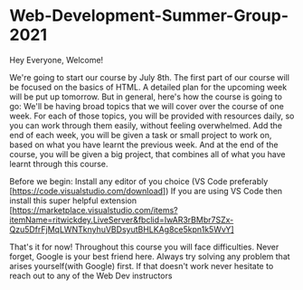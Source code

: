 # Web-Development-Summer-Group-2021

Hey Everyone,
Welcome!

We're going to start our course by July 8th. The first part of our course will be focused on the basics of HTML. A detailed plan for the upcoming week will be put up tomorrow. But in general, here's how the course is going to go: We'll be having broad topics that we will cover over the course of one week. For each of those topics, you will be provided with resources daily, so you can work through them easily, without feeling overwhelmed. Add the end of each week, you will be given a task or small project to work on, based on what you have learnt the previous week. And at the end of the course, you will be given a big project, that combines all of what you have learnt through this course.

Before we begin:
Install any editor of you choice (VS Code preferably [https://code.visualstudio.com/download])
If you are using VS Code then install this super helpful extension [https://marketplace.visualstudio.com/items?itemName=ritwickdey.LiveServer&fbclid=IwAR3rBMbr7SZx-Qzu5DfrFjMqLWNTknyhuVBDsyutBHLKAg8ce5kpn1k5WvY]

That's it for now!
Throughout this course you will face difficulties. Never forget, Google is your best friend here. Always try solving any problem that arises yourself(with Google) first. If that doesn't work never hesitate to reach out to any of the Web Dev instructors
